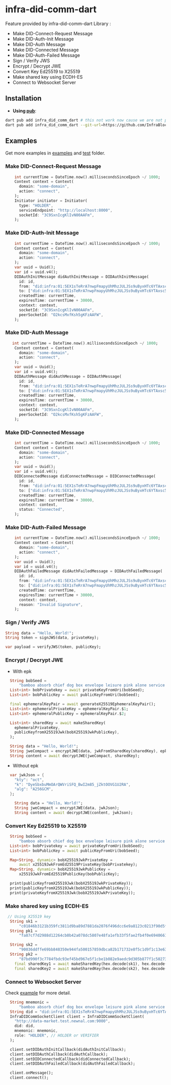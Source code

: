 # infra-did-comm-dart

Feature provided by infra-did-comm-dart Library :

-   Make DID-Connect-Request Message
-   Make DID-Auth-Init Message
-   Make DID-Auth Message
-   Make DID-Connected Message
-   Make DID-Auth-Failed Message
-   Sign / Verify JWS
-   Encrypt / Decrypt JWE
-   Convert Key Ed25519 to X25519
-   Make shared key using ECDH-ES
-   Connect to Websocket Server

## Installation

-   **Using [pub](https://pub.dev)**:

```sh
dart pub add infra_did_comm_dart # this not work now cause we are not published yet
dart pub add infra_did_comm_dart --git-url=https://github.com/InfraBlockchain/infra-did-comm-dart.git # you can add with git url
```

## Examples

Get more examples in [examples](./examples) and [test](./test) folder.

### Make DID-Connect-Request Message

```dart
    int currentTime = DateTime.now().millisecondsSinceEpoch ~/ 1000;
    Context context = Context(
      domain: "some-domain",
      action: "connect",
    );
    Initiator initiator = Initiator(
      type: "HOLDER",
      serviceEndpoint: "http://localhost:8000",
      socketId: "3C9SxnIcgKlIvN00AAFm",
    );
```

### Make DID-Auth-Init Message

```dart
    int currentTime = DateTime.now().millisecondsSinceEpoch ~/ 1000;
    Context context = Context(
      domain: "some-domain",
      action: "connect",
    );
    var uuid = Uuid();
    var id = uuid.v4();
    DIDAuthInitMessage didAuthInitMessage = DIDAuthInitMessage(
      id: id,
      from: "did:infra:01:5EX1sTeRrA7nwpFmapyUhMhzJULJSs9uByxHTc6YTAxsc58z",
      to: ["did:infra:01:5EX1sTeRrA7nwpFmapyUhMhzJULJSs9uByxHTc6YTAxsc58z"],
      createdTime: currentTime,
      expiresTime: currentTime + 30000,
      context: context,
      socketId: "3C9SxnIcgKlIvN00AAFm",
      peerSocketId: "O2kcsMxfKsh5gKFzAAFW",
    );
```

### Make DID-Auth Message

```dart
   int currentTime = DateTime.now().millisecondsSinceEpoch ~/ 1000;
    Context context = Context(
      domain: "some-domain",
      action: "connect",
    );
    var uuid = Uuid();
    var id = uuid.v4();
    DIDAuthMessage didAuthMessage = DIDAuthMessage(
      id: id,
      from: "did:infra:01:5EX1sTeRrA7nwpFmapyUhMhzJULJSs9uByxHTc6YTAxsc58z",
      to: ["did:infra:01:5EX1sTeRrA7nwpFmapyUhMhzJULJSs9uByxHTc6YTAxsc58z"],
      createdTime: currentTime,
      expiresTime: currentTime + 30000,
      context: context,
      socketId: "3C9SxnIcgKlIvN00AAFm",
      peerSocketId: "O2kcsMxfKsh5gKFzAAFW",
    );
```

### Make DID-Connected Message

```dart
    int currentTime = DateTime.now().millisecondsSinceEpoch ~/ 1000;
    Context context = Context(
      domain: "some-domain",
      action: "connect",
    );
    var uuid = Uuid();
    var id = uuid.v4();
    DIDConnectedMessage didConnectedMessage = DIDConnectedMessage(
      id: id,
      from: "did:infra:01:5EX1sTeRrA7nwpFmapyUhMhzJULJSs9uByxHTc6YTAxsc58z",
      to: ["did:infra:01:5EX1sTeRrA7nwpFmapyUhMhzJULJSs9uByxHTc6YTAxsc58z"],
      createdTime: currentTime,
      expiresTime: currentTime + 30000,
      context: context,
      status: "Connected",
    );
```

### Make DID-Auth-Failed Message

```dart
    int currentTime = DateTime.now().millisecondsSinceEpoch ~/ 1000;
    Context context = Context(
      domain: "some-domain",
      action: "connect",
    );
    var uuid = Uuid();
    var id = uuid.v4();
    DIDAuthFailedMessage didAuthFailedMessage = DIDAuthFailedMessage(
      id: id,
      from: "did:infra:01:5EX1sTeRrA7nwpFmapyUhMhzJULJSs9uByxHTc6YTAxsc58z",
      to: ["did:infra:01:5EX1sTeRrA7nwpFmapyUhMhzJULJSs9uByxHTc6YTAxsc58z"],
      createdTime: currentTime,
      expiresTime: currentTime + 30000,
      context: context,
      reason: "Invalid Signature",
    );
```

### Sign / Verify JWS

```dart
String data = "Hello, World!";
String token = signJWS(data, privateKey);

var payload = verifyJWS(token, publicKey);
```

### Encrypt / Decrypt JWE

* With epk

```dart
  String bobSeed =
      "bamboo absorb chief dog box envelope leisure pink alone service spin more";
  List<int> bobPrivatekey = await privateKeyFromUri(bobSeed);
  List<int> bobPublicKey = await publicKeyFromUri(bobSeed);

  final ephemeralKeyPair = await generateX25519EphemeralKeyPair();
  List<int> ephemeralPrivateKey = ephemeralKeyPair.$1;
  List<int> ephemeralPublicKey = ephemeralKeyPair.$2;

  List<int> sharedKey = await makeSharedKey(
    ephemeralPrivateKey,
    publicKeyfromX25519Jwk(bobX25519JwkPublicKey),
  );

  String data = "Hello, World!";
  String jweCompact = encryptJWE(data, jwkFromSharedKey(sharedKey), epk: x25519JwkFromX25519PublicKey(ephemeralPublicKey));
  String content = await decryptJWE(jweCompact, sharedKey);
```

* Without epk

```dart
  var jwkJson = {
    "kty": "oct",
    "k": "DyeSbxbuMmOArQWVriSFQ_BwI2m85_jZktOOVG1U2RA",
    "alg": "A256GCM",
  };

    String data = "Hello, World!";
    String jweCompact = encryptJWE(data, jwkJson);
    String content = await decryptJWE(content, jwkJson);
```

### Convert Key Ed25519 to X25519

```dart
  String bobSeed =
      "bamboo absorb chief dog box envelope leisure pink alone service spin more";
  List<int> bobPrivatekey = await privateKeyFromUri(bobSeed);
  List<int> bobPublicKey = await publicKeyFromUri(bobSeed);

  Map<String, dynamic> bobX25519JwkPrivateKey =
      await x25519JwkFromEd25519PrivateKey(bobPrivatekey);
  Map<String, dynamic> bobX25519JwkPublicKey =
      x25519JwkFromEd25519PublicKey(bobPublicKey);

  print(publicKeyfromX25519Jwk(bobX25519JwkPrivateKey));
  print(publicKeyfromX25519Jwk(bobX25519JwkPublicKey));
  print(privateKeyfromX25519Jwk(bobX25519JwkPrivateKey));
```

### Make shared key using ECDH-ES

```dart
 // Using X25519 key
  String sk1 =
      "c01846b3121b359fc3811d9ba89d7881da2076f496dcc6e9a8123c0213f90d5f";
  String pk1 =
      "fa87cf7d2988d12264cb0b42a078dc5807e48fa1efb33f5fae2fb4f0e6940661";

  String sk2 =
      "90036ddffe69bb848350e944fa500157859dbca82b171732e8f5c1d9f1c13e63";
  String pk2 =
      "87bd990f3c7784fbdc93ef45bd967e5f1cbe1b082e9aedc9d305b877f1c50273";
    final sharedKey1 = await makeSharedKey(hex.decode(sk1), hex.decode(pk2));
    final sharedKey2 = await makeSharedKey(hex.decode(sk2), hex.decode(pk1));
```

### Connect to Websocket Server

Check [example](./examples/socket-io) for more detail.

```dart
  String mnemonic =
      "bamboo absorb chief dog box envelope leisure pink alone service spin more";
  String did = "did:infra:01:5EX1sTeRrA7nwpFmapyUhMhzJULJSs9uByxHTc6YTAxsc58z";
  InfraDIDCommSocketClient client = InfraDIDCommSocketClient(
    "http://data-market.test.newnal.com:9000",
    did: did,
    mnemonic: mnemonic,
    role: "HOLDER", // HOLDER or VERIFIER
  );

  client.setDIDAuthInitCallback(didAuthInitCallback);
  client.setDIDAuthCallback(didAuthCallback);
  client.setDIDConnectedCallback(didConnectedCallback);
  client.setDIDAuthFailedCallback(didAuthFailedCallback);

  client.onMessage();
  client.connect();
```